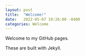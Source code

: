```yaml
---
layout: post
title:  "Welcome!"
date:   2022-05-07 19:26:00 -0400
categories: Welcome
---
```


Welcome to my GitHub pages.

These are built with Jekyll.

